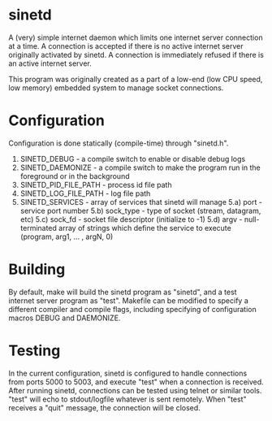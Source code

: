 sinetd
======

A (very) simple internet daemon which limits one internet server connection at a time. A connection is accepted if there is no active internet server originally activated by sinetd. A connection is immediately refused if there is an active internet server.

This program was originally created as a part of a low-end (low CPU speed, low memory) embedded system to manage socket connections.


Configuration
=============

Configuration is done statically (compile-time) through "sinetd.h".

1) SINETD_DEBUG - a compile switch to enable or disable debug logs
2) SINETD_DAEMONIZE - a compile switch to make the program run in the foreground or in the background
3) SINETD_PID_FILE_PATH - process id file path
4) SINETD_LOG_FILE_PATH - log file path
5) SINETD_SERVICES - array of services that sinetd will manage
    5.a) port - service port number
    5.b) sock_type - type of socket (stream, datagram, etc)
    5.c) sock_fd - socket file descriptor (initialize to -1)
    5.d) argv - null-terminated array of strings which define the service to execute (program, arg1, ... , argN, 0)


Building
========

By default, make will build the sinetd program as "sinetd", and a test internet server program as "test". Makefile can be modified to specify a different compiler and compile flags, including specifying of configuration macros DEBUG and DAEMONIZE.


Testing
=======

In the current configuration, sinetd is configured to handle connections from ports 5000 to 5003, and execute "test" when a connection is received. After running sinetd, connections can be tested using telnet or similar tools. "test" will echo to stdout/logfile whatever is sent remotely. When "test" receives a "quit" message, the connection will be closed.
